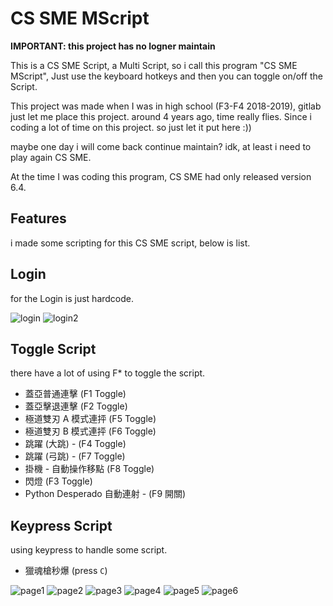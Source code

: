 # CS SME MScript

**IMPORTANT: this project has no logner maintain**

This is a CS SME Script, a Multi Script, so i call this program "CS SME MScript", Just use the keyboard hotkeys and then you can toggle on/off the Script.

This project was made when I was in high school (F3-F4 2018-2019), gitlab just let me place this project. around 4 years ago, time really flies. Since i coding a lot of time on this project. so just let it put here :))

maybe one day i will come back continue maintain? idk, at least i need to play again CS SME.

At the time I was coding this program, CS SME had only released version 6.4.

## Features

i made some scripting for this CS SME script, below is list.

## Login

for the Login is just hardcode.

![login](./images/Login.png)
![login2](./images/Login2.png)

## Toggle Script

there have a lot of using F* to toggle the script.

- 蓋亞普通連擊 (F1 Toggle)
- 蓋亞擊退連擊 (F2 Toggle)
- 極道雙刃 A 模式連抨 (F5 Toggle)
- 極道雙刃 B 模式連抨 (F6 Toggle)
- 跳躍 (大跳) - (F4 Toggle)
- 跳躍 (弓跳) - (F7 Toggle)
- 掛機 - 自動操作移點 (F8 Toggle)
- 閃燈 (F3 Toggle)
- Python Desperado 自動連射 - (F9 開關)

## Keypress Script

using keypress to handle some script.

- 獵魂槍秒爆 (press `C`)

![page1](./images/page1.png)
![page2](./images/page2.png)
![page3](./images/page3.png)
![page4](./images/page4.png)
![page5](./images/page5.png)
![page6](./images/page6.png)